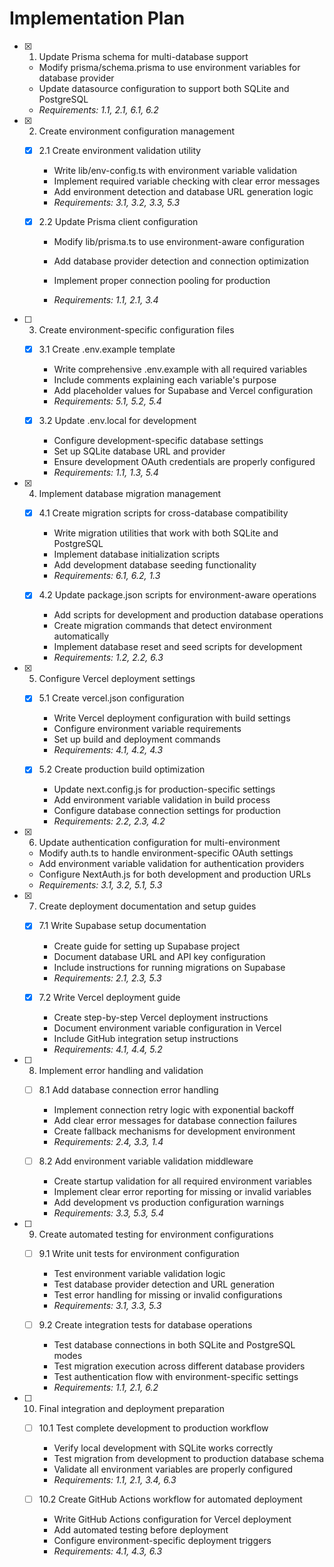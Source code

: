 # Implementation Plan

- [x] 1. Update Prisma schema for multi-database support

  - Modify prisma/schema.prisma to use environment variables for database provider
  - Update datasource configuration to support both SQLite and PostgreSQL
  - _Requirements: 1.1, 2.1, 6.1, 6.2_

- [x] 2. Create environment configuration management

  - [x] 2.1 Create environment validation utility

    - Write lib/env-config.ts with environment variable validation
    - Implement required variable checking with clear error messages
    - Add environment detection and database URL generation logic
    - _Requirements: 3.1, 3.2, 3.3, 5.3_

  - [x] 2.2 Update Prisma client configuration

    - Modify lib/prisma.ts to use environment-aware configuration
    - Add database provider detection and connection optimization
    - Implement proper connection pooling for production

    - _Requirements: 1.1, 2.1, 3.4_

- [ ] 3. Create environment-specific configuration files

  - [x] 3.1 Create .env.example template

    - Write comprehensive .env.example with all required variables
    - Include comments explaining each variable's purpose
    - Add placeholder values for Supabase and Vercel configuration
    - _Requirements: 5.1, 5.2, 5.4_

  - [x] 3.2 Update .env.local for development

    - Configure development-specific database settings
    - Set up SQLite database URL and provider
    - Ensure development OAuth credentials are properly configured
    - _Requirements: 1.1, 1.3, 5.4_

- [x] 4. Implement database migration management

  - [x] 4.1 Create migration scripts for cross-database compatibility

    - Write migration utilities that work with both SQLite and PostgreSQL
    - Implement database initialization scripts
    - Add development database seeding functionality
    - _Requirements: 6.1, 6.2, 1.3_

  - [x] 4.2 Update package.json scripts for environment-aware operations

    - Add scripts for development and production database operations
    - Create migration commands that detect environment automatically
    - Implement database reset and seed scripts for development
    - _Requirements: 1.2, 2.2, 6.3_

- [x] 5. Configure Vercel deployment settings

  - [x] 5.1 Create vercel.json configuration

    - Write Vercel deployment configuration with build settings
    - Configure environment variable requirements
    - Set up build and deployment commands
    - _Requirements: 4.1, 4.2, 4.3_

  - [x] 5.2 Create production build optimization

    - Update next.config.js for production-specific settings
    - Add environment variable validation in build process
    - Configure database connection settings for production
    - _Requirements: 2.2, 2.3, 4.2_

- [x] 6. Update authentication configuration for multi-environment


  - Modify auth.ts to handle environment-specific OAuth settings
  - Add environment variable validation for authentication providers
  - Configure NextAuth.js for both development and production URLs
  - _Requirements: 3.1, 3.2, 5.1, 5.3_

- [x] 7. Create deployment documentation and setup guides











  - [x] 7.1 Write Supabase setup documentation











    - Create guide for setting up Supabase project
    - Document database URL and API key configuration
    - Include instructions for running migrations on Supabase
    - _Requirements: 2.1, 2.3, 5.3_

  - [x] 7.2 Write Vercel deployment guide




    - Create step-by-step Vercel deployment instructions
    - Document environment variable configuration in Vercel
    - Include GitHub integration setup instructions
    - _Requirements: 4.1, 4.4, 5.2_

- [ ] 8. Implement error handling and validation

  - [ ] 8.1 Add database connection error handling

    - Implement connection retry logic with exponential backoff
    - Add clear error messages for database connection failures
    - Create fallback mechanisms for development environment
    - _Requirements: 2.4, 3.3, 1.4_

  - [ ] 8.2 Add environment variable validation middleware
    - Create startup validation for all required environment variables
    - Implement clear error reporting for missing or invalid variables
    - Add development vs production configuration warnings
    - _Requirements: 3.3, 5.3, 5.4_

- [ ] 9. Create automated testing for environment configurations

  - [ ] 9.1 Write unit tests for environment configuration

    - Test environment variable validation logic
    - Test database provider detection and URL generation
    - Test error handling for missing or invalid configurations
    - _Requirements: 3.1, 3.3, 5.3_

  - [ ] 9.2 Create integration tests for database operations
    - Test database connections in both SQLite and PostgreSQL modes
    - Test migration execution across different database providers
    - Test authentication flow with environment-specific settings
    - _Requirements: 1.1, 2.1, 6.2_

- [ ] 10. Final integration and deployment preparation

  - [ ] 10.1 Test complete development to production workflow

    - Verify local development with SQLite works correctly
    - Test migration from development to production database schema
    - Validate all environment variables are properly configured
    - _Requirements: 1.1, 2.1, 3.4, 6.3_

  - [ ] 10.2 Create GitHub Actions workflow for automated deployment
    - Write GitHub Actions configuration for Vercel deployment
    - Add automated testing before deployment
    - Configure environment-specific deployment triggers
    - _Requirements: 4.1, 4.3, 6.3_

